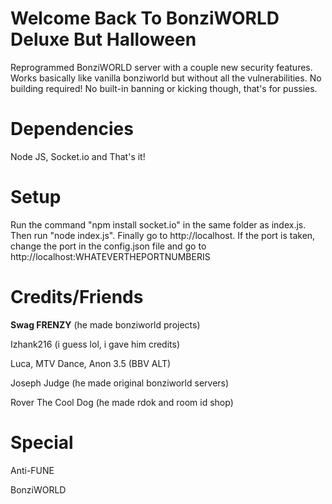 # Welcome Back To BonziWORLD Deluxe But Halloween
Reprogrammed BonziWORLD server with a couple new security features. Works basically like vanilla bonziworld but without all the vulnerabilities. No building required! No built-in banning or kicking though, that's for pussies.

# Dependencies
Node JS, Socket.io and That's it!

# Setup
Run the command "npm install socket.io" in the same folder as index.js. Then run "node index.js". Finally go to http://localhost. If the port is taken, change the port in the config.json file and go to http://localhost:WHATEVERTHEPORTNUMBERIS

# Credits/Friends
**Swag FRENZY** (he made bonziworld projects)

Izhank216 (i guess lol, i gave him credits)

Luca, MTV Dance, Anon 3.5 (BBV ALT)

Joseph Judge (he made original bonziworld servers)

Rover The Cool Dog (he made rdok and room id shop)

# Special
Anti-FUNE

BonziWORLD
